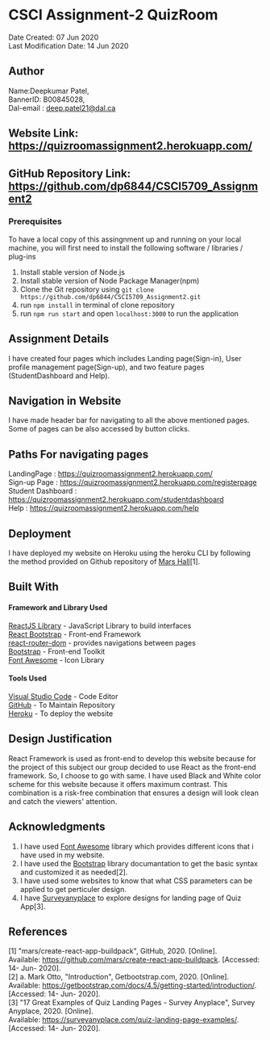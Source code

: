 # CSCI Assignment-2 QuizRoom  

Date Created: 07 Jun 2020  
Last Modification Date: 14 Jun 2020

## Author
Name:Deepkumar Patel,  
BannerID: B00845028,  
Dal-email : deep.patel21@dal.ca   

## Website Link: https://quizroomassignment2.herokuapp.com/
## GitHub Repository Link: https://github.com/dp6844/CSCI5709_Assignment2

### Prerequisites

To have a local copy of this assingnment up and running on your local machine, you will first need to install the following software / libraries / plug-ins

1. Install stable version of Node.js 
2. Install stable version of Node Package Manager(npm)
3. Clone the Git repository using  `git clone https://github.com/dp6844/CSCI5709_Assignment2.git`
4. run `npm install` in terminal of clone repository
5. run `npm run start` and open `localhost:3000` to run the application

## Assignment Details

I have created four pages which includes Landing page(Sign-in), User profile management page(Sign-up), and two feature pages (StudentDashboard and Help).

## Navigation in Website

I have made header bar for navigating to all the above mentioned pages. Some of pages can be also accessed by button clicks.

## Paths For navigating pages
LandingPage : https://quizroomassignment2.herokuapp.com/  
Sign-up Page : https://quizroomassignment2.herokuapp.com/registerpage  
Student Dashboard : https://quizroomassignment2.herokuapp.com/studentdashboard  
Help : https://quizroomassignment2.herokuapp.com/help  

## Deployment

I have deployed my website on Heroku using the heroku CLI by following the method provided on Github repository of [Mars Hall](https://github.com/mars/create-react-app-buildpack)[1]. 

## Built With

#### Framework and Library Used
[ReactJS Library](https://reactjs.org/) - JavaScript Library to build interfaces  
[React Bootstrap](https://react-bootstrap.github.io/) - Front-end Framework  
[react-router-dom](https://react-bootstrap.github.io/) - provides navigations between pages  
[Bootstrap](https://getbootstrap.com/) - Front-end Toolkit  
[Font Awesome](https://fontawesome.com/) - Icon Library  

#### Tools Used
[Visual Studio Code](https://code.visualstudio.com/) - Code Editor  
[GitHub](https://github.com/) - To Maintain Repository  
[Heroku](https://www.heroku.com/) - To deploy the website        

## Design Justification  
React Framework is used as front-end to develop this website because for the project of this subject our group decided to use React as the front-end framework. So, I choose to go with same. I have used Black and White color scheme for this website because it offers maximum contrast. This combination is a risk-free combination that ensures a design will look clean and catch the viewers' attention.       

## Acknowledgments

1. I have used [Font Awesome](https://fontawesome.com/start) library which provides different icons that i have used in my website.  
2. I have used the [Bootstrap](https://getbootstrap.com/docs/4.5/getting-started/introduction/) library documantation to get the basic syntax and customized it as needed[2].  
3. I have used some websites to know that what CSS parameters can be applied to get perticuler design.  
4. I have [Surveyanyplace](https://surveyanyplace.com/quiz-landing-page-examples/) to explore designs for landing page of Quiz App[3].  

## References

[1] "mars/create-react-app-buildpack", GitHub, 2020. [Online].  
Available: https://github.com/mars/create-react-app-buildpack. [Accessed: 14- Jun- 2020].    
[2] a. Mark Otto, "Introduction", Getbootstrap.com, 2020. [Online].   
Available: https://getbootstrap.com/docs/4.5/getting-started/introduction/. [Accessed: 14- Jun- 2020].    
[3] "17 Great Examples of Quiz Landing Pages - Survey Anyplace", Survey Anyplace, 2020. [Online].  
Available: https://surveyanyplace.com/quiz-landing-page-examples/. [Accessed: 14- Jun- 2020].

